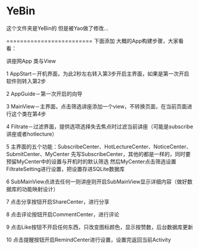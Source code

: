 ﻿YeBin
=====

这个文件夹是YeBin的
但是被Yao做了修改...

=========================
下面添加 大概的App构建步骤，大家看看：

讲座网App 类与View

1 AppStart－开机界面，为此2秒左右转入第3步开启主界面，如果是第一次开启软件则转入第2步

2 AppGuide－第一次开启的向导

3 MainView－主界面，点击筛选讲座添加一个view，不转换页面，在当前页面进行这个类在第4步

4 Filtrate－过滤界面，提供选项选择失去焦点时过滤当前讲座（可能是subscribe讲座或者hotlecture）

5 主界面的五个功能：SubscribeCenter、HotLectureCenter、NoticeCenter、SubmitCenter、MyCenter
先写SubscribeCenter，其他的都是一样的，同时要预留MyCenter中的设置与开机时的默认筛选
然后MyCenter点击筛选设置FiltrateSetting进行设置，把设置存进SQLite数据库

6 SubMainView点进去任何一则讲座则开启SubMainView显示详细内容（做好数据库的功能映射设计）

7 点击分享按钮开启ShareCenter，进行分享

8 点击评论按钮开启CommentCenter，进行评论

9 点击Like按钮不开启任何东西，只改变图标颜色，显示按赞数，后台数据库更新

10 点击提醒按钮开启RemindCenter进行设置，设置完返回当前Activity









